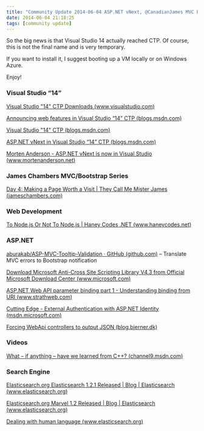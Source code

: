 ```yaml
---
title: "Community Update 2014-06-04 ASP.NET vNext, @CanadianJames MVC Bootstrap series and what we learned from C++"
date: 2014-06-04 21:18:25
tags: [community update]
---
```


So the big news is that Visual Studio 14 actually reached CTP. Of course, this is not the final name and is very temporary.

If you want to install it, I suggest booting up a VM locally or on Windows Azure.

Enjoy!

### Visual Studio “14”

[Visual Studio "14" CTP Downloads (www.visualstudio.com)](http://www.visualstudio.com/downloads/visual-studio-14-ctp-vs)

[Announcing web features in Visual Studio “14” CTP (blogs.msdn.com)](http://blogs.msdn.com/b/webdev/archive/2014/06/03/announcing-web-features-in-visual-studio-14-ctp.aspx)

[Visual Studio "14" CTP (blogs.msdn.com)](http://blogs.msdn.com/b/somasegar/archive/2014/06/03/first-preview-of-visual-studio-quot-14-quot-available-now.aspx)

[ASP.NET vNext in Visual Studio “14” CTP (blogs.msdn.com)](http://blogs.msdn.com/b/webdev/archive/2014/06/03/asp-net-vnext-in-visual-studio-14-ctp.aspx)

[Morten Anderson - ASP.NET vNext is now in Visual Studio (www.mortenanderson.net)](http://www.mortenanderson.net/asp-net-vnext-in-visual-studio)

### James Chambers MVC/Bootstrap Series

[Day 4: Making a Page Worth a Visit | They Call Me Mister James (jameschambers.com)](http://jameschambers.com/2014/06/day-4-making-a-page-worth-a-visit/)

### Web Development

[To Node.js Or Not To Node.js | Haney Codes .NET (www.haneycodes.net)](http://www.haneycodes.net/to-node-js-or-not-to-node-js/)

### ASP.NET

[aburakab/ASP-MVC-Tooltip-Validation · GitHub (github.com)](https://github.com/aburakab/ASP-MVC-Tooltip-Validation) – Translate MVC errors to Bootstrap notification

[Download Microsoft Anti-Cross Site Scripting Library V4.3 from Official Microsoft Download Center (www.microsoft.com)](http://www.microsoft.com/en-us/download/details.aspx?&amp;id=43126)

[ASP.NET Web API parameter binding part 1 - Understanding binding from URI (www.strathweb.com)](http://www.strathweb.com/2013/04/asp-net-web-api-parameter-binding-part-1-understanding-binding-from-uri/)

[Cutting Edge - External Authentication with ASP.NET Identity (msdn.microsoft.com)](http://msdn.microsoft.com/en-us/magazine/dn745860.aspx)

[Forcing WebApi controllers to output JSON (blog.bjerner.dk)](http://blog.bjerner.dk/forcing-webapi-controllers-to-output-json/)

### Videos

[What – if anything – have we learned from C++? (channel9.msdn.com)](http://channel9.msdn.com/Events/Lang-NEXT/Lang-NEXT-2014/Keynote)

### Search Engine

[Elasticsearch.org Elasticsearch 1.2.1 Released | Blog | Elasticsearch (www.elasticsearch.org)](http://www.elasticsearch.org/blog/elasticsearch-1-2-1-released/)

[Elasticsearch.org Marvel 1.2 Released | Blog | Elasticsearch (www.elasticsearch.org)](http://www.elasticsearch.org/blog/marvel-1-2-released/)

[Dealing with human language (www.elasticsearch.org)](http://www.elasticsearch.org/guide/en/elasticsearch/guide/current/languages.html)
